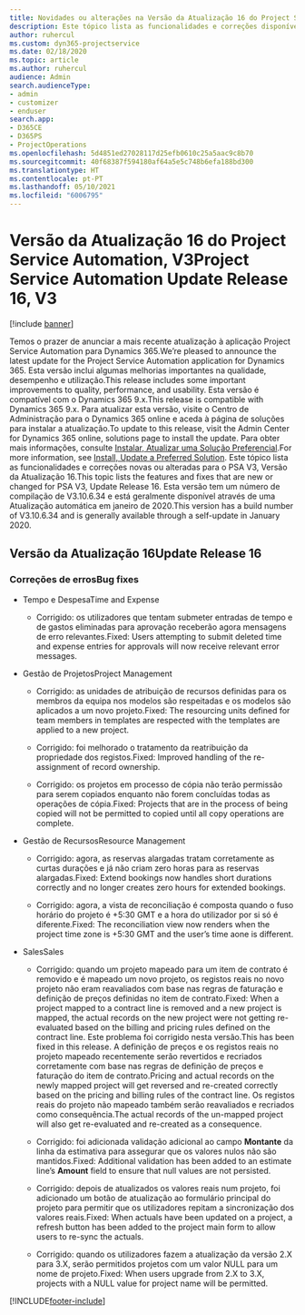 ```yaml
---
title: Novidades ou alterações na Versão da Atualização 16 do Project Service Automation, V3
description: Este tópico lista as funcionalidades e correções disponíveis no Project Service Automation V3, Versão da Atualização 16, V3.
author: ruhercul
ms.custom: dyn365-projectservice
ms.date: 02/18/2020
ms.topic: article
ms.author: ruhercul
audience: Admin
search.audienceType:
- admin
- customizer
- enduser
search.app:
- D365CE
- D365PS
- ProjectOperations
ms.openlocfilehash: 5d4851ed27028117d25efb0610c25a5aac9c8b70
ms.sourcegitcommit: 40f68387f594180af64a5e5c748b6efa188bd300
ms.translationtype: HT
ms.contentlocale: pt-PT
ms.lasthandoff: 05/10/2021
ms.locfileid: "6006795"
---
```

# <a name="project-service-automation-update-release-16-v3"></a><span data-ttu-id="431e0-103">Versão da Atualização 16 do Project Service Automation, V3</span><span class="sxs-lookup"><span data-stu-id="431e0-103">Project Service Automation Update Release 16, V3</span></span>

[!include [banner](../includes/psa-now-project-operations.md)]

<span data-ttu-id="431e0-104">Temos o prazer de anunciar a mais recente atualização à aplicação Project Service Automation para Dynamics 365.</span><span class="sxs-lookup"><span data-stu-id="431e0-104">We’re pleased to announce the latest update for the Project Service Automation application for Dynamics 365.</span></span> <span data-ttu-id="431e0-105">Esta versão inclui algumas melhorias importantes na qualidade, desempenho e utilização.</span><span class="sxs-lookup"><span data-stu-id="431e0-105">This release includes some important improvements to quality, performance, and usability.</span></span>  <span data-ttu-id="431e0-106">Esta versão é compatível com o Dynamics 365 9.x.</span><span class="sxs-lookup"><span data-stu-id="431e0-106">This release is compatible with Dynamics 365 9.x.</span></span> <span data-ttu-id="431e0-107">Para atualizar esta versão, visite o Centro de Administração para o Dynamics 365 online e aceda à página de soluções para instalar a atualização.</span><span class="sxs-lookup"><span data-stu-id="431e0-107">To update to this release, visit the Admin Center for Dynamics 365 online, solutions page to install the update.</span></span> <span data-ttu-id="431e0-108">Para obter mais informações, consulte [Instalar, Atualizar uma Solução Preferencial](/dynamics365/project-service/upgrade-psa-home-page).</span><span class="sxs-lookup"><span data-stu-id="431e0-108">For more information, see [Install, Update a Preferred Solution](/dynamics365/project-service/upgrade-psa-home-page).</span></span>
<span data-ttu-id="431e0-109">Este tópico lista as funcionalidades e correções novas ou alteradas para o PSA V3, Versão da Atualização 16.</span><span class="sxs-lookup"><span data-stu-id="431e0-109">This topic lists the features and fixes that are new or changed for PSA V3, Update Release 16.</span></span> <span data-ttu-id="431e0-110">Esta versão tem um número de compilação de V3.10.6.34 e está geralmente disponível através de uma Atualização automática em janeiro de 2020.</span><span class="sxs-lookup"><span data-stu-id="431e0-110">This version has a build number of V3.10.6.34 and is generally available through a self-update in January 2020.</span></span>


## <a name="update-release-16"></a><span data-ttu-id="431e0-111">Versão da Atualização 16</span><span class="sxs-lookup"><span data-stu-id="431e0-111">Update Release 16</span></span>

### <a name="bug-fixes"></a><span data-ttu-id="431e0-112">Correções de erros</span><span class="sxs-lookup"><span data-stu-id="431e0-112">Bug fixes</span></span>

-   <span data-ttu-id="431e0-113">Tempo e Despesa</span><span class="sxs-lookup"><span data-stu-id="431e0-113">Time and Expense</span></span>

    -   <span data-ttu-id="431e0-114">Corrigido: os utilizadores que tentam submeter entradas de tempo e de gastos eliminadas para aprovação receberão agora mensagens de erro relevantes.</span><span class="sxs-lookup"><span data-stu-id="431e0-114">Fixed: Users attempting to submit deleted time and expense entries for approvals will now receive relevant error messages.</span></span>

-   <span data-ttu-id="431e0-115">Gestão de Projetos</span><span class="sxs-lookup"><span data-stu-id="431e0-115">Project Management</span></span>

    -   <span data-ttu-id="431e0-116">Corrigido: as unidades de atribuição de recursos definidas para os membros da equipa nos modelos são respeitadas e os modelos são aplicados a um novo projeto.</span><span class="sxs-lookup"><span data-stu-id="431e0-116">Fixed: The resourcing units defined for team members in templates are respected with the templates are applied to a new project.</span></span>

    -   <span data-ttu-id="431e0-117">Corrigido: foi melhorado o tratamento da reatribuição da propriedade dos registos.</span><span class="sxs-lookup"><span data-stu-id="431e0-117">Fixed: Improved handling of the re-assignment of record ownership.</span></span>

    -   <span data-ttu-id="431e0-118">Corrigido: os projetos em processo de cópia não terão permissão para serem copiados enquanto não forem concluídas todas as operações de cópia.</span><span class="sxs-lookup"><span data-stu-id="431e0-118">Fixed: Projects that are in the process of being copied will not be permitted to copied until all copy operations are complete.</span></span>

-   <span data-ttu-id="431e0-119">Gestão de Recursos</span><span class="sxs-lookup"><span data-stu-id="431e0-119">Resource Management</span></span>

    -   <span data-ttu-id="431e0-120">Corrigido: agora, as reservas alargadas tratam corretamente as curtas durações e já não criam zero horas para as reservas alargadas.</span><span class="sxs-lookup"><span data-stu-id="431e0-120">Fixed: Extend bookings now handles short durations correctly and no longer creates zero hours for extended bookings.</span></span>

    -   <span data-ttu-id="431e0-121">Corrigido: agora, a vista de reconciliação é composta quando o fuso horário do projeto é +5:30 GMT e a hora do utilizador por si só é diferente.</span><span class="sxs-lookup"><span data-stu-id="431e0-121">Fixed: The reconciliation view now renders when the project time zone is +5:30 GMT and the user’s time aone is different.</span></span>

-   <span data-ttu-id="431e0-122">Sales</span><span class="sxs-lookup"><span data-stu-id="431e0-122">Sales</span></span>

    -   <span data-ttu-id="431e0-123">Corrigido: quando um projeto mapeado para um item de contrato é removido e é mapeado um novo projeto, os registos reais no novo projeto não eram reavaliados com base nas regras de faturação e definição de preços definidas no item de contrato.</span><span class="sxs-lookup"><span data-stu-id="431e0-123">Fixed: When a project mapped to a contract line is removed and a new project is mapped, the actual records on the new project were not getting re-evaluated based on the billing and pricing rules defined on the contract line.</span></span> <span data-ttu-id="431e0-124">Este problema foi corrigido nesta versão.</span><span class="sxs-lookup"><span data-stu-id="431e0-124">This has been fixed in this release.</span></span> <span data-ttu-id="431e0-125">A definição de preços e os registos reais no projeto mapeado recentemente serão revertidos e recriados corretamente com base nas regras de definição de preços e faturação do item de contrato.</span><span class="sxs-lookup"><span data-stu-id="431e0-125">Pricing and actual records on the newly mapped project will get reversed and re-created correctly based on the pricing and billing rules of the contract line.</span></span> <span data-ttu-id="431e0-126">Os registos reais do projeto não mapeado também serão reavaliados e recriados como consequência.</span><span class="sxs-lookup"><span data-stu-id="431e0-126">The actual records of the un-mapped project will also get re-evaluated and re-created as a consequence.</span></span>

    -   <span data-ttu-id="431e0-127">Corrigido: foi adicionada validação adicional ao campo **Montante** da linha da estimativa para assegurar que os valores nulos não são mantidos.</span><span class="sxs-lookup"><span data-stu-id="431e0-127">Fixed: Additional validation has been added to an estimate line’s **Amount** field to ensure that null values are not persisted.</span></span>

    -   <span data-ttu-id="431e0-128">Corrigido: depois de atualizados os valores reais num projeto, foi adicionado um botão de atualização ao formulário principal do projeto para permitir que os utilizadores repitam a sincronização dos valores reais.</span><span class="sxs-lookup"><span data-stu-id="431e0-128">Fixed: When actuals have been updated on a project, a refresh button has been added to the project main form to allow users to re-sync the actuals.</span></span>

    -   <span data-ttu-id="431e0-129">Corrigido: quando os utilizadores fazem a atualização da versão 2.X para 3.X, serão permitidos projetos com um valor NULL para um nome de projeto.</span><span class="sxs-lookup"><span data-stu-id="431e0-129">Fixed: When users upgrade from 2.X to 3.X, projects with a NULL value for project name will be permitted.</span></span>



[!INCLUDE[footer-include](../includes/footer-banner.md)]